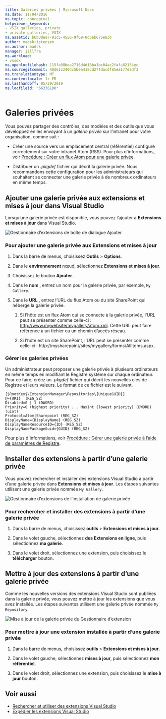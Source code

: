```yaml
---
title: Galeries privées | Microsoft Docs
ms.date: 11/04/2016
ms.topic: conceptual
helpviewer_keywords:
- VSIX galleries, private
- private galleries, VSIX
ms.assetid: b6b3dee7-91c5-4556-9f69-0d56b675e83b
author: madskristensen
ms.author: madsk
manager: jillfra
ms.workload:
- vssdk
ms.openlocfilehash: 115fa08bea2716d4d16ba1bc04ac2fafa82154ec
ms.sourcegitcommit: 40d612240dc5bea418cd27fdacdf85ea177e2df3
ms.translationtype: MT
ms.contentlocale: fr-FR
ms.lasthandoff: 05/29/2019
ms.locfileid: "66336100"
---
```

# <a name="private-galleries"></a>Galeries privées
Vous pouvez partager des contrôles, des modèles et des outils que vous développez en les envoyant à un *galerie privée* sur l’intranet pour votre organisation, comme suit :

- Créer une source vers un emplacement central (référentiel) configuré correctement sur votre intranet Atom (RSS). Pour plus d'informations, voir [Procédure : Créer un flux Atom pour une galerie privée](../extensibility/how-to-create-an-atom-feed-for-a-private-gallery.md).

- Distribuer un *.pkgdef* fichier qui décrit la galerie privée. Nous recommandons cette configuration pour les administrateurs qui souhaitent se connecter une galerie privée à de nombreux ordinateurs en même temps.

## <a name="add-a-private-gallery-to-extensions-and-updates-in-visual-studio"></a>Ajouter une galerie privée aux extensions et mises à jour dans Visual Studio
 Lorsqu’une galerie privée est disponible, vous pouvez l’ajouter à **Extensions et mises à jour** dans Visual Studio.

 ![Gestionnaire d’extensions de boîte de dialogue Ajouter](../extensibility/media/em_adddialog.png "EM_AddDialog")

### <a name="to-add-a-private-gallery-to-extensions-and-updates"></a>Pour ajouter une galerie privée aux Extensions et mises à jour

1. Dans la barre de menus, choisissez **Outils** > **Options**.

2. Dans le **environnement** nœud, sélectionnez **Extensions et mises à jour**.

3. Choisissez le bouton **Ajouter** .

4. Dans le **nom** , entrez un nom pour la galerie privée, par exemple, `My Gallery`.

5. Dans le **URL** , entrez l’URL du flux Atom ou du site SharePoint qui héberge la galerie privée.

    1. Si l’hôte est un flux Atom qui se connecte à la galerie privée, l’URL peut se présenter comme celle-ci : http://www.mywebsite/mygallery/atom.xml.  Cette URL peut faire référence à un fichier ou un chemin d’accès réseau.

    2. Si l’hôte est un site SharePoint, l’URL peut se présenter comme celle-ci : http://mysharepoint/sites/mygallery/forms/AllItems.aspx.

### <a name="manage-private-galleries"></a>Gérer les galeries privées
 Un administrateur peut proposer une galerie privée à plusieurs ordinateurs en même temps en modifiant le Registre système sur chaque ordinateur. Pour ce faire, créez un *.pkgdef* fichier qui décrit les nouvelles clés de Registre et leurs valeurs.  Le format de ce fichier est le suivant.

```
[$RootKey$\ExtensionManager\Repositories\{UniqueGUID}]
@={URI}  (REG_SZ)
Disabled=0 | 1 (DWORD)
Priority=0 (highest priority) ... MaxInt (lowest priority) (DWORD) (uint)
Protocol=Atom|Sharepoint (REG_SZ)
DisplayName={DisplayName} (REG_SZ)
DisplayNameResourceID={ID} (REG_SZ)
DisplayNamePackageGuid={GUID} (REG_SZ)

```

 Pour plus d'informations, voir [Procédure : Gérer une galerie privée à l’aide de paramètres de Registre](../extensibility/how-to-manage-a-private-gallery-by-using-registry-settings.md).

## <a name="install-extensions-from-a-private-gallery"></a>Installer des extensions à partir d’une galerie privée
 Vous pouvez rechercher et installer des extensions Visual Studio à partir d’une galerie privée dans **Extensions et mises à jour**. Les étapes suivantes utilisent une galerie privée nommée `My Gallery`.

 ![Gestionnaire d’extensions de l’installation de galerie privée](../extensibility/media/em_.png "EM_")

### <a name="to-search-for-and-install-extensions-from-a-private-gallery"></a>Pour rechercher et installer des extensions à partir d’une galerie privée

1. Dans la barre de menus, choisissez **outils** > **Extensions et mises à jour**.

2. Dans le volet gauche, sélectionnez **des Extensions en ligne**, puis sélectionnez **ma galerie**.

3. Dans le volet droit, sélectionnez une extension, puis choisissez le **télécharger** bouton.

## <a name="update-extensions-from-a-private-gallery"></a>Mettre à jour des extensions à partir d’une galerie privée
 Comme les nouvelles versions des extensions Visual Studio sont publiées dans la galerie privée, vous pouvez mettre à jour les extensions que vous avez installée. Les étapes suivantes utilisent une galerie privée nommée `My Repository`.

 ![Mise à jour de la galerie privée du Gestionnaire d’extension](../extensibility/media/em_update.png "EM_Update")

### <a name="to-update-an-installed-extension-from-a-private-gallery"></a>Pour mettre à jour une extension installée à partir d’une galerie privée

1. Dans la barre de menus, choisissez **outils** > **Extensions et mises à jour**.

2. Dans le volet gauche, sélectionnez **mises à jour**, puis sélectionnez **mon référentiel**.

3. Dans le volet droit, sélectionnez une extension, puis choisissez le **mise à jour** bouton.

## <a name="see-also"></a>Voir aussi
- [Rechercher et utiliser des extensions Visual Studio](../ide/finding-and-using-visual-studio-extensions.md)
- [Expédier les extensions Visual Studio](../extensibility/shipping-visual-studio-extensions.md)
